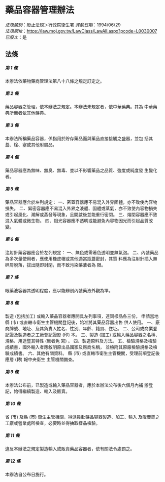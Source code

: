 # 藥品容器管理辦法

*法規類別*：廢止法規＞行政院衛生署
*異動日期*：1994/06/29  
*法規網址*：https://law.moj.gov.tw/LawClass/LawAll.aspx?pcode=L0030007
*已廢止*：是


## 法條
##### 第 1 條
本辦法依藥物藥商管理法第八十八條之規定訂定之。

##### 第 2 條
藥品容器之管理，依本辦法之規定。本辦法未規定者，依中華藥典。其為
中華藥典所無者依其他藥典。

##### 第 3 條
本辦法所稱藥品容器，係指用於貯存藥品而與藥品直接接觸之盛器，並包
括其蓋、栓、塞或其他附屬品。

##### 第 4 條
藥品容器應為無味、無臭、無毒、並以不影響藥品之品質、強度或純度發
生變化者。

##### 第 5 條
藥品容器應合於左列規定：
一、密蓋容器應不易混入外界固體，亦不致使內容物損失。
二、緊密容器應不易混入外界之液體、固體或蒸氣，亦不致使內容物損失
    或引起風化、潮解或蒸發等現象，且開啟後並能重行密閉。
三、熔閉容器應不致混入氣體或微生物。
四、阻光容器應不透明或能避免內容物因光而引起品質改變。


##### 第 6 條
注射針藥容器應合於左列規定：
一、無色或需著色透明並無氣泡。
二、內裝藥品為多次量使用者，應使用橡皮帽或其他適當瓶蓋密封，其質
    料應為注射針插入無碎屑脫落，拔出隨即封閉，而不致污染藥液者為
    限。


##### 第 7 條
眼藥液容器其透明程度，應以能辨別內裝藥液外觀為準。

##### 第 8 條
製造 (包括加工) 或輸入藥品容器者應開具左列事項，連同樣品各三份，
申請當地縣 (市) 或直轄市衛生主管機關登記後，始准將其藥品容器出售
供人使用。
一、廠商牌號、地址、及其負責人姓名、性別、年齡、籍貫、住址。
二、公司或商業登記證及製造者之工廠登記證影 (印) 本。
三、製造 (加工) 或輸入藥品容器之名稱、規格、用途暨其特性 (無者免
    寫) 。
四、製造原料及方法。
五、檢驗規格及檢驗成績書，國外輸入者應敘明原出品國家及廠商名稱，
    並檢附其原廠檢驗規格及檢驗成績書。
六、其他有關資料。
縣 (市) 或直轄市衛生主管機關，受理前項登記後應層 (轉) 報中央衛生
主管機關備查。


##### 第 9 條
本辦法公布前，已製造或輸入藥品容器者，應於本辦法公布後六個月內補
辦登記，始得繼續製造、輸入及販賣。

##### 第 10 條
省 (市) 及縣 (市) 衛生主管機關，得派員赴藥品容器製造、加工、輸入
及販賣商之工廠或營業處所檢查，必要時並得抽取樣品檢驗。

##### 第 11 條
違反本辦法之規定製造輸入或販賣藥品容器者，依有關法令處罰之。

##### 第 12 條
本辦法自公布日施行。


